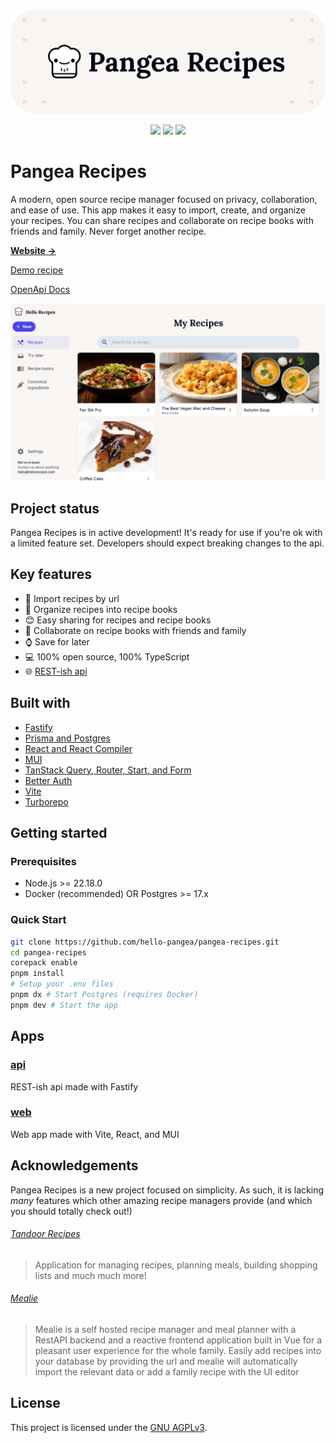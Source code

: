 <p align="center">
  <img alt="Pangea Recipes" src="./assets/pangea-recipes-banner.png" width="800" />
</p>

<p align="center">
  <a href="https://github.com/hello-pangea/pangea-recipes/blob/main/LICENSE"><img src="https://img.shields.io/github/license/hello-pangea/pangea-recipes" /></a>
  <a href="https://pangearecipes.com/"><img src="https://img.shields.io/badge/demo-online-brightgreen" /></a>
  <a href="https://pangearecipes.com/openapi-docs"><img src="https://img.shields.io/badge/docs-OpenApi-blue" /></a>
</p>

# Pangea Recipes

A modern, open source recipe manager focused on privacy, collaboration, and ease of use. This app makes it easy to import, create, and organize your recipes. You can share recipes and collaborate on recipe books with friends and family. Never forget another recipe.

[**Website →**](https://pangearecipes.com/)

[Demo recipe](https://pangearecipes.com/app/shared-recipes/d4dff988-6617-4aa0-800b-52eb03a6f4b6)

[OpenApi Docs](https://pangearecipes.com/openapi-docs/)

![Screenshot of Pangea Recipes](/assets/pangea-recipes.png)

## Project status

Pangea Recipes is in active development! It's ready for use if you're ok with a limited feature set. Developers should expect breaking changes to the api.

## Key features

- 🔗 Import recipes by url
- 📖 Organize recipes into recipe books
- 😊 Easy sharing for recipes and recipe books
- 🤝 Collaborate on recipe books with friends and family
- ⌚ Save for later
- 💻 100% open source, 100% TypeScript
- 🌐 [REST-ish api](https://pangearecipes.com/openapi-docs/)

## Built with

- [Fastify](https://fastify.dev/)
- [Prisma and Postgres](https://www.prisma.io/)
- [React and React Compiler](https://react.dev/)
- [MUI](https://mui.com/)
- [TanStack Query, Router, Start, and Form](https://tanstack.com/)
- [Better Auth](https://www.better-auth.com/)
- [Vite](https://vite.dev/)
- [Turborepo](https://turbo.build/repo)

## Getting started

### Prerequisites

- Node.js >= 22.18.0
- Docker (recommended) OR Postgres >= 17.x

### Quick Start

```sh
git clone https://github.com/hello-pangea/pangea-recipes.git
cd pangea-recipes
corepack enable
pnpm install
# Setup your .env files
pnpm dx # Start Postgres (requires Docker)
pnpm dev # Start the app
```

## Apps

### [api](/apps/api/)

REST-ish api made with Fastify

### [web](/apps/web/)

Web app made with Vite, React, and MUI

## Acknowledgements

Pangea Recipes is a new project focused on simplicity. As such, it is lacking _many_ features which other amazing recipe managers provide (and which you should totally check out!)

###### [Tandoor Recipes](https://github.com/TandoorRecipes/recipes)

> Application for managing recipes, planning meals, building shopping lists and much much more!

###### [Mealie](https://github.com/mealie-recipes/mealie)

> Mealie is a self hosted recipe manager and meal planner with a RestAPI backend and a reactive frontend application built in Vue for a pleasant user experience for the whole family. Easily add recipes into your database by providing the url and mealie will automatically import the relevant data or add a family recipe with the UI editor

## License

This project is licensed under the [GNU AGPLv3](./LICENSE).
